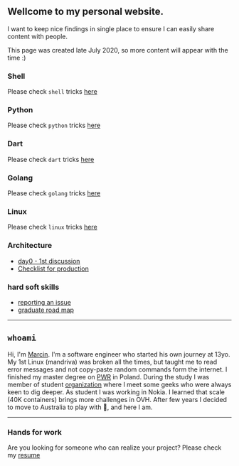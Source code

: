 ## Wellcome to my personal website.

I want to keep nice findings in single place to ensure I can easily share content with people.

This page was created late July 2020, so more content will appear with the time :)

### Shell

Please check `shell` tricks [here](shell)

### Python

Please check `python` tricks [here](python)

### Dart

Please check `dart` tricks [here](dart)

### Golang

Please check `golang` tricks [here](golang)

### Linux

Please check `linux` tricks [here](linux)

### Architecture

* [day0 - 1st discussion](archirecture/day0/1st-discussion)
* [Checklist for production](archirecture/production/readiness)

### hard soft skills

* [reporting an issue](hard-soft/issues.md)
* [graduate road map](hard-soft/graduate.md)

---

## `whoami`

Hi, I'm [Marcin](https://www.linkedin.com/in/marcin-niemira-4a826a104/). I'm a software engineer who started his own journey at 13yo. My 1st Linux (mandriva) was broken all the times, but taught me to read error messages and not copy-paste random commands form the internet. I finished my master degree on [PWR](http://weka.pwr.edu.pl/en/) in Poland. During the study I was member of student [organization](https://asi.wroclaw.pl/) where I meet some geeks who were always keen to dig deeper. As student I was working in Nokia. I learned that scale (40K containers) brings more challenges in OVH. After few years I decided to move to Australia to play with 🦘, and here I am.

---

### Hands for work

Are you looking for someone who can realize your project? Please check my [resume](resume)